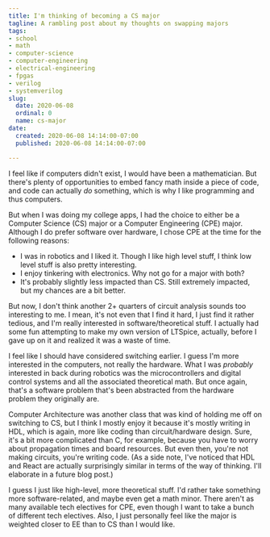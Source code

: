 ```yaml
---
title: I'm thinking of becoming a CS major
tagline: A rambling post about my thoughts on swapping majors
tags:
- school
- math
- computer-science
- computer-engineering
- electrical-engineering
- fpgas
- verilog
- systemverilog
slug:
  date: 2020-06-08
  ordinal: 0
  name: cs-major
date:
  created: 2020-06-08 14:14:00-07:00
  published: 2020-06-08 14:14:00-07:00

---
```


I feel like if computers didn't exist, I would have been a mathematician. But
there's plenty of opportunities to embed fancy math inside a piece of code, and
code can actually _do_ something, which is why I like programming and thus
computers.

But when I was doing my college apps, I had the choice to either be a Computer
Science (CS) major or a Computer Engineering (CPE) major. Although I do prefer
software over hardware, I chose CPE at the time for the following reasons:

- I was in robotics and I liked it. Though I like high level stuff, I think low
  level stuff is also pretty interesting.
- I enjoy tinkering with electronics. Why not go for a major with both?
- It's probably slightly less impacted than CS. Still extremely impacted, but my
  chances are a bit better.

But now, I don't think another 2+ quarters of circuit analysis sounds too
interesting to me. I mean, it's not even that I find it hard, I just find it
rather tedious, and I'm really interested in software/theoretical stuff. I
actually had some fun attempting to make my own version of LTSpice, actually,
before I gave up on it and realized it was a waste of time.

I feel like I should have considered switching earlier. I guess I'm more
interested in the computers, not really the hardware. What I was _probably_
interested in back during robotics was the microcontrollers and digital control
systems and all the associated theoretical math. But once again, that's a
software problem that's been abstracted from the hardware problem they
originally are.

Computer Architecture was another class that was kind of holding me off on
switching to CS, but I think I mostly enjoy it because it's mostly writing in
HDL, which is again, more like coding than circuit/hardware design. Sure, it's a
bit more complicated than C, for example, because you have to worry about
propagation times and board resources. But even then, you're not making
circuits, you're writing code. (As a side note, I've noticed that HDL and React
are actually surprisingly similar in terms of the way of thinking. I'll
elaborate in a future blog post.)

I guess I just like high-level, more theoretical stuff. I'd rather take
something more software-related, and maybe even get a math minor. There aren't
as many available tech electives for CPE, even though I want to take a bunch of
different tech electives. Also, I just personally feel like the major is
weighted closer to EE than to CS than I would like.